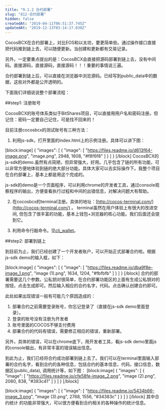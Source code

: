 ```yaml
---
title: "9.1.2 合约部署"
slug: "812-合约部署"
hidden: false
createdAt: "2019-04-11T06:51:37.745Z"
updatedAt: "2019-12-13T03:14:17.038Z"
---
```

CocosBCX在合约部署上，对比EOS和以太坊，要更简单些。通过操作接口直接把代码推到链上去，可以随便更新。当创建和更新都有交易记录。

另外，一定要重点提出的是：CocosBCX会直接把源码部署到链上去，没有中间码。直接源码，直接源码，直接源码！！！重要的事情说三遍。

合约部署到链上后，可以直接在浏览器中浏览源码。已经写到public_data中的数据，这些对外都是公开透明的。

下面我们详细说说整个部署流程：

##step1: 注册账号

CocosBCX的账号体系类似于BitShares项目，可以直接用用户名和密码注册。但记住：密码一定要自己记住，可是找不回来的！

目前注册cocosbcx的测试账号有三种方法：
1. 利用js-sdk，打开里面的index.html上的示例注册。具体可以讲下图：



[block:image]
{
  "images": [
    {
      "image": [
        "https://files.readme.io/d613f64-image.png",
        "image.png",
        2948,
        1608,
        "#f8f6f8"
      ]
    }
  ]
}
[/block]
CocosBCX的js-sdk的demo.虽然有点简陋，但异常强大，好用。几乎包含了链的所有功能，可以非常方便地体验到链的绝大部分功能。具体大家可以去实际操作下。我整个项目在合约部署上，基本上都是用这个完成的。

js-sdk的demo是一个页面程序，可以利用chrome的开发者工具，通过console观察程序的输出，方便查看执行过程和中间的出错信息，对解决问题大有帮助。

2. 在cocosbcx的terminal注册。具体的地址：[http://cocos-terminal.com/](http://cocos-terminal.com/) 。 terminal虽然在用户体验上有很大的改进空间, 但包含了很丰富的功能，基本上钱包+浏览器的核心功能。我们后面还会提到它。

3. 利用命令行敲命令。见[cli_wallet](https://cn-dev.cocosbcx.io/v2.0/docs/22-cli_wallet)。



##step2: 部署到链上

到目前为止，我们已经创建了一个开发者账户，可以开始正式部署合约啦。根据js-sdk demo的输入框，如下：


[block:image]
{
  "images": [
    {
      "image": [
        "https://files.readme.io/dba9f8e-image_1.png",
        "image (1).png",
        1634,
        1204,
        "#fbfbfb"
      ]
    }
  ]
}
[/block]
合约的部署需要这几个参数。公私钥对很简单，在合约部署功能区的上面有生成公私钥对的按钮，点击生成即可。然后输入相应的合约名字，代码。点击确认创建合约即可。

此处如果出现错误一般有可能几个原因造成的：
1. 部署合约之前需要登录账号，你忘记登录了（直接在js-sdk demo里面登录）。
2. 登录的账号没有注册为开发者
3. 账号里面的COCOS不够支付费用
4. 部署合约的代码有错误，需要修正相应的错误，重新部署。

另外，具体的错误，可以在chrome底下，用开发者工具，看js-sdk demo里面js的console输出，有非常丰富的错误输出信息。

到此为止，我们已经将合约成功部署到链上去了。我们可以在terminal里面输入部署的合约名字，看到合约的各种信息，包括合约的基本信息，代码，接口信息，数据区(public_data), 调用统计等，如下图：
[block:image]
{
  "images": [
    {
      "image": [
        "https://files.readme.io/cfe58fe-image_2.png",
        "image (2).png",
        2080,
        838,
        "#383c41"
      ]
    }
  ]
}
[/block]

[block:image]
{
  "images": [
    {
      "image": [
        "https://files.readme.io/5434b66-image_3.png",
        "image (3).png",
        2768,
        1556,
        "#34383c"
      ]
    }
  ]
}
[/block]
其中合约统计 的功能非常强大，可以很方便看到合约相关的各种操作的统计信息。